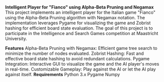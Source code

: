 
**Intelligent Player for "Fianco" using Alpha-Beta Pruning and Negamax**
This project implements an intelligent player for the Italian game "Fianco" using the Alpha-Beta Pruning algorithm with Negamax notation. The implementation leverages Pygame for visualizing the game and Zobrist hashing for efficient board state evaluation. The goal of this project is to participate in the Intelligence and Search Games competition at Maastricht University.

**Features**
Alpha-Beta Pruning with Negamax: Efficient game tree search to minimize the number of nodes evaluated.
Zobrist Hashing: Fast and effective board state hashing to avoid redundant calculations.
Pygame Integration: Interactive GUI to visualize the game and the AI player's moves in real-time.
Customizable Gameplay: Play against the AI or let the AI play against itself.
**Requirements**
Python 3.x
Pygame
Numpy

